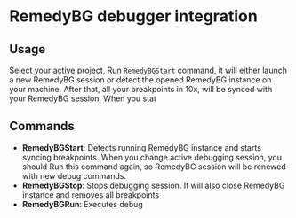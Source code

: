# RemedyBG debugger integration 

## Usage
Select your active project, Run `RemedyBGStart` command, it will either launch a new RemedyBG session or detect the opened RemedyBG instance on your machine. After that, all your breakpoints in 10x, will be synced with your RemedyBG session. When you stat

## Commands
- **RemedyBGStart**: Detects running RemedyBG instance and starts syncing breakpoints. When you change active debugging session, you should Run this command again, so RemedyBG session will be renewed with new debug commands.
- **RemedyBGStop**: Stops debugging session. It will also close RemedyBG instance and removes all breakpoints
- **RemedyBGRun**: Executes debug

